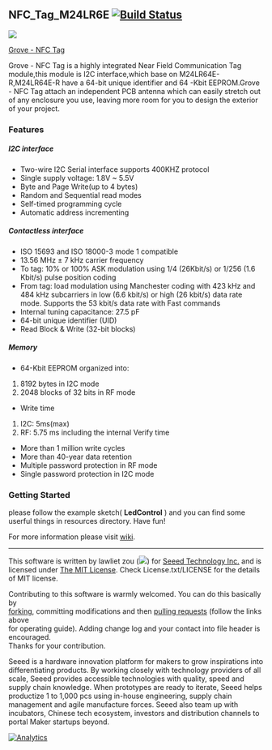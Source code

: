 ## NFC_Tag_M24LR6E  [![Build Status](https://travis-ci.com/Seeed-Studio/NFC_Tag_M24LR6E.svg?branch=master)](https://travis-ci.com/Seeed-Studio/NFC_Tag_M24LR6E)

![](https://statics3.seeedstudio.com/images/product/grove%20nfc%20tag.jpg)

[Grove - NFC Tag](https://www.seeedstudio.com/s/Grove-NFC-Tag-p-1866.html)

Grove - NFC Tag is a highly integrated Near Field Communication Tag module,this module is I2C interface,which base on M24LR64E-R,M24LR64E-R have a 64-bit unique identifier and 64 -Kbit EEPROM.Grove - NFC Tag attach an independent PCB antenna which can easily stretch out of any enclosure you use, leaving more room for you to design the exterior of your project.

### Features

##### *I2C interface* #####
+ Two-wire I2C Serial interface supports 400KHZ protocol
+ Single supply voltage: 1.8V ~ 5.5V
+ Byte and Page Write(up to 4 bytes)
+ Random and Sequential read modes
+ Self-timed programming cycle
+ Automatic address incrementing

##### *Contactless interface* #####
+ ISO 15693 and ISO 18000-3 mode 1 compatible
+ 13.56 MHz ± 7 kHz carrier frequency
+ To tag: 10% or 100% ASK modulation using 1/4 (26Kbit/s) or 1/256 (1.6 Kbit/s) pulse position coding
+ From tag: load modulation using Manchester coding with 423 kHz and 484 kHz subcarriers in low (6.6 kbit/s) or high (26 kbit/s) data rate mode. Supports the 53 kbit/s data rate with Fast commands
+ Internal tuning capacitance: 27.5 pF
+ 64-bit unique identifier (UID)
+ Read Block & Write (32-bit blocks)

##### *Memory* #####
+ 64-Kbit EEPROM organized into:
 1. 8192 bytes in I2C mode
 2. 2048 blocks of 32 bits in RF mode 
+ Write time
 1. I2C: 5ms(max)
 2. RF: 5.75 ms including the internal Verify time
+ More than 1 million write cycles
+ More than 40-year data retention
+ Multiple password protection in RF mode
+ Single password protection in I2C mode


### Getting Started
please follow the example sketch( **LedControl** ) and you can find some userful things in resources directory. Have fun!

For more information please visit [wiki](http://wiki.seeedstudio.com/Grove_NFC_Tag/).


----

This software is written by lawliet zou (![](http://www.seeedstudio.com/wiki/images/f/f8/Email-lawliet.zou.jpg)) for [Seeed Technology Inc.](http://www.seeed.cc) and is licensed under [The MIT License](http://opensource.org/licenses/mit-license.php). Check License.txt/LICENSE for the details of MIT license.<br>

Contributing to this software is warmly welcomed. You can do this basically by<br>
[forking](https://help.github.com/articles/fork-a-repo), committing modifications and then [pulling requests](https://help.github.com/articles/using-pull-requests) (follow the links above<br>
for operating guide). Adding change log and your contact into file header is encouraged.<br>
Thanks for your contribution.

Seeed is a hardware innovation platform for makers to grow inspirations into differentiating products. By working closely with technology providers of all scale, Seeed provides accessible technologies with quality, speed and supply chain knowledge. When prototypes are ready to iterate, Seeed helps productize 1 to 1,000 pcs using in-house engineering, supply chain management and agile manufacture forces. Seeed also team up with incubators, Chinese tech ecosystem, investors and distribution channels to portal Maker startups beyond.

[![Analytics](https://ga-beacon.appspot.com/UA-46589105-3/NFC_Tag_M24LR6E)](https://github.com/igrigorik/ga-beacon)

